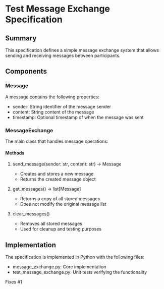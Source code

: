 # Test Message Exchange Specification

## Summary
This specification defines a simple message exchange system that allows sending and receiving messages between participants.

## Components

### Message
A message contains the following properties:
- sender: String identifier of the message sender
- content: String content of the message
- timestamp: Optional timestamp of when the message was sent

### MessageExchange
The main class that handles message operations:

#### Methods
1. send_message(sender: str, content: str) -> Message
   - Creates and stores a new message
   - Returns the created message object

2. get_messages() -> list[Message]
   - Returns a copy of all stored messages
   - Does not modify the original message list

3. clear_messages()
   - Removes all stored messages
   - Used for cleanup and testing purposes

## Implementation
The specification is implemented in Python with the following files:
- message_exchange.py: Core implementation
- test_message_exchange.py: Unit tests verifying the functionality

Fixes #1
